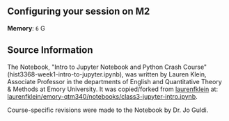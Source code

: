 ## Configuring your session on M2

<!-- Your session's settings should look like the following image: -->

<!-- ![placeholdertext]()

<!-- __Additional environments to load__: `environment`

<!-- __Custom module paths__: `module use $HOME/digital-history/text_mining_with_python` --> 

__Memory__: `6` G

## Source Information
The Notebook, "Intro to Jupyter Notebook and Python Crash Course" (hist3368-week1-intro-to-jupyter.ipynb), was written by Lauren Klein, Associate Professor in the departments of English and Quantitative Theory & Methods at Emory University. It was copied/forked from [laurenfklein](https://github.com/laurenfklein) at:
[laurenfklein/emory-qtm340/notebooks/class3-jupyter-intro.ipynb](https://github.com/laurenfklein/emory-qtm340/blob/master/notebooks/class3-jupyter-intro.ipynb).

Course-specific revisions were made to the Notebook by Dr. Jo Guldi. 

